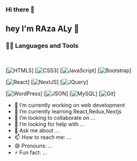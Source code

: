 

### Hi there 👋
## hey I'm RAza ALy 🚀
### 👨‍💻 Languages and Tools

<br />


[![HTML5](https://img.shields.io/badge/-HTML5-E34F26?style=flat&logo=html5&logoColor=white)]
[![CSS3](https://img.shields.io/badge/-CSS3-1572B6?style=flat&logo=css3)]
[![JavaScript](https://img.shields.io/badge/-JavaScript-black?style=flat&logo=javascript&link=https://github.com/BRdhanani)]
[![Bootstrap](https://img.shields.io/badge/-Bootstrap-563D7C?style=flat&logo=bootstrap&link=https://github.com/BRdhanani)]

[![React](https://img.shields.io/badge/-React-black?style=flat&logo=react&link=https://github.com/BRdhanani)]
[![NextJS](https://img.shields.io/badge/-NextJS-black?style=flat&logo=nextjs&link=https://github.com/BRdhanani)]
[![JQuery](https://img.shields.io/badge/-JQuery-blue?style=flat&logo=jquery&link=https://github.com/BRdhanani)]


[![WordPress](https://img.shields.io/badge/-WordPress-blue?style=flat&logo=wordpress&link=https://github.com/BRdhanani)]
[![JSON](https://img.shields.io/badge/-json-02569B?style=flat&logo=json&link=https://github.com/BRdhanani)]
[![MySQL](https://img.shields.io/badge/-MySQL-black?style=flat&logo=mysql&link=https://github.com/BRdhanani)]
[![Git](https://img.shields.io/badge/-Git-black?style=flat&logo=git&link=https://github.com/BRdhanani)]




- 🔭 I’m currently working on web development
- 🌱 I’m currently learning React,Redux,Nextjs
- 👯 I’m looking to collaborate on ...
- 🤔 I’m looking for help with ...
- 💬 Ask me about ...
- 📫 How to reach me: ...
- 😄 Pronouns: ...
- ⚡ Fun fact: ...

